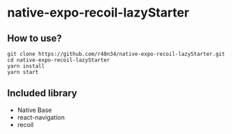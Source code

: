 # native-expo-recoil-lazyStarter

## How to use?

```
git clone https://github.com/r48n34/native-expo-recoil-lazyStarter.git
cd native-expo-recoil-lazyStarter
yarn install
yarn start
```

## Included library
- Native Base
- react-navigation
- recoil